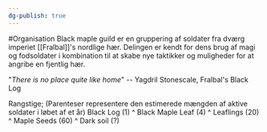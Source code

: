 ```yaml
---
dg-publish: true
---
```

#Organisation
Black maple guild er en gruppering af soldater fra dværg imperiet [[Fralbal]]'s nordlige hær.
Delingen er kendt for dens brug af magi og fodsoldater i kombination til at skabe nye taktikker og muligheder for at angribe en fjentlig hær.

"*There is no place quite like home*"
-- Yagdril Stonescale, Fralbal's Black Log

Rangstige;
(Parenteser representere den estimerede mængden af aktive soldater i løbet af et år)
Black Log (1)
	^
Black Maple Leaf (4)
	^ 
Leaflings (20)
	^
Maple Seeds (60)
	^ 
Dark soil (?)
